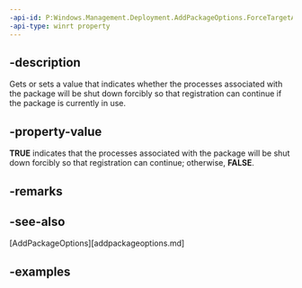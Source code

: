 ```yaml
---
-api-id: P:Windows.Management.Deployment.AddPackageOptions.ForceTargetAppShutdown
-api-type: winrt property
---
```


## -description

Gets or sets a value that indicates whether the processes associated with the package will be shut down forcibly so that registration can continue if the package is currently in use.

## -property-value

**TRUE** indicates that the processes associated with the package will be shut down forcibly so that registration can continue; otherwise, **FALSE**.

## -remarks

## -see-also

[AddPackageOptions][addpackageoptions.md]

## -examples

